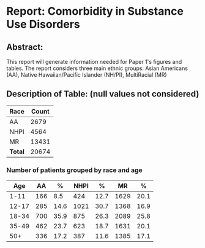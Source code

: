 # Report: Comorbidity in Substance Use Disorders
## Abstract:
This report will generate information needed for Paper 1's figures and tables.
The report considers three main ethnic groups: Asian Americans (AA), Native
Hawaiian/Pacific Islander (NH/PI), MultiRacial (MR)
## Description of Table: (null values not considered)

|Race     |Count          |
|---------|---------------|
|AA       |2679   |
|NHPI     |4564 |
|MR       |13431   |
|**Total**|20674|

### Number of patients grouped by race and age
|Age  |AA|%|NHPI|%|MR|%|
|-----|--|-|-----|-|--|-|
|1-11 |166|8.5|424|12.7|1629|20.1|
|12-17|285|14.6|1021|30.7|1368|16.9|
|18-34|700|35.9|875|26.3|2089|25.8|
|35-49|462|23.7|623|18.7|1631|20.1|
|50+  |336|17.2|387|11.6|1385|17.1|
